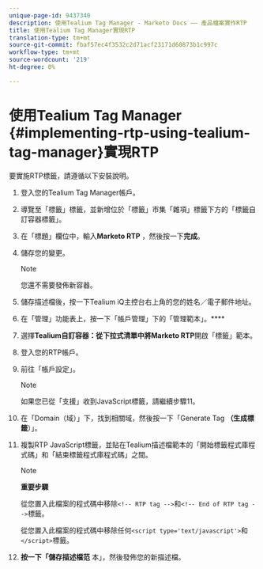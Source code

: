 ```yaml
---
unique-page-id: 9437340
description: 使用Tealium Tag Manager - Marketo Docs —— 產品檔案實作RTP
title: 使用Tealium Tag Manager實現RTP
translation-type: tm+mt
source-git-commit: fbaf57ec4f3532c2d71acf23171d60873b1c997c
workflow-type: tm+mt
source-wordcount: '219'
ht-degree: 0%

---
```



# 使用Tealium Tag Manager {#implementing-rtp-using-tealium-tag-manager}實現RTP

要實施RTP標籤，請遵循以下安裝說明。

1. 登入您的Tealium Tag Manager帳戶。

1. 導覽至「標籤」標籤，並新增位於「標籤」市集「雜項」標籤下方的「標籤自訂容器標籤」。

1. 在「標題」欄位中，輸入&#x200B;**Marketo RTP** ，然後按一下&#x200B;**完成**。

1. 儲存您的變更。

   >[!NOTE]
   >
   >您還不需要發佈新容器。

1. 儲存描述檔後，按一下Tealium iQ主控台右上角的您的姓名／電子郵件地址。

1. 在「管理」功能表上，按一下「帳戶管理」下的「管理範本」。****

1. 選擇&#x200B;**Tealium自訂容器：從下拉式清單中將Marketo RTP**&#x200B;開啟「標籤」範本。

1. 登入您的RTP帳戶。

1. 前往「帳戶設定」。

   >[!NOTE]
   >
   >如果您已從「支援」收到JavaScript標籤，請繼續步驟11。

1. 在「Domain（域）」下，找到相關域，然後按一下「Generate Tag **（生成標籤**）」。

1. 複製RTP JavaScript標籤，並貼在Tealium描述檔範本的「開始標籤程式庫程式碼」和「結束標籤程式庫程式碼」之間。

   >[!NOTE]
   >
   >**重要步驟**
   >
   >從您置入此檔案的程式碼中移除`<!-- RTP tag -->`和`<!-- End of RTP tag -->`標籤。
   >
   >從您置入此檔案的程式碼中移除任何`<script type='text/javascript'>`和`</script>`標籤。

1. **按一下「儲存描述檔范** 本」，然後發佈您的新描述檔。
